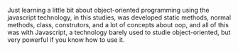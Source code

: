 Just learning a little bit about object-oriented programming using the javascript technology, in this studies, was developed static methods, normal methods, class, construtors, and a lot of concepts about oop, and all of this was with Javascript, a technology barely used to studie object-oriented, but very powerful if you know how to use it. 
